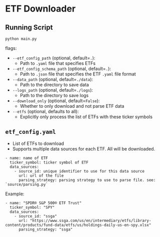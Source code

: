 # ETF Downloader

## Running Script
```
python main.py
```

flags:
- `--etf_config_path` (optional, default=`.`):
  - Path to `.yaml` file that specifies ETFs
- `--etf_config_schema_path` (optional, default=`.`):
  - Path to `.json` file that specifies the ETF `.yaml` file format
- `--data_path` (optional, default=`./data`):
  - Path to the directory to save data
- `--logs_path` (optional, default=`./logs`):
  - Path to the directory to save logs
- `--download_only` (optional, default=`False`):
  - Whether to only download and not parse ETF data
- `--etfs` (optional, defaults to all):
  - Explicitly only process the list of ETFs with these ticker symbols

## `etf_config.yaml`

- List of ETFs to download
- Supports multiple data sources for each ETF. All will be downloaded.


```
- name: name of ETF
  ticker_symbol: ticker symbol of ETF
  data_sources:
    - source_id: unique identifier to use for this data source
      url: url of the file
      parsing_strategy: parsing strategy to use to parse file. see: `source/parsing.py`
```

Example:
```
- name: "SPDR® S&P 500® ETF Trust"
  ticker_symbol: "SPY"
  data_sources:
    - source_id: "ssga"
      url: "https://www.ssga.com/us/en/intermediary/etfs/library-content/products/fund-data/etfs/us/holdings-daily-us-en-spy.xlsx"
      parsing_strategy: "ssga"
```